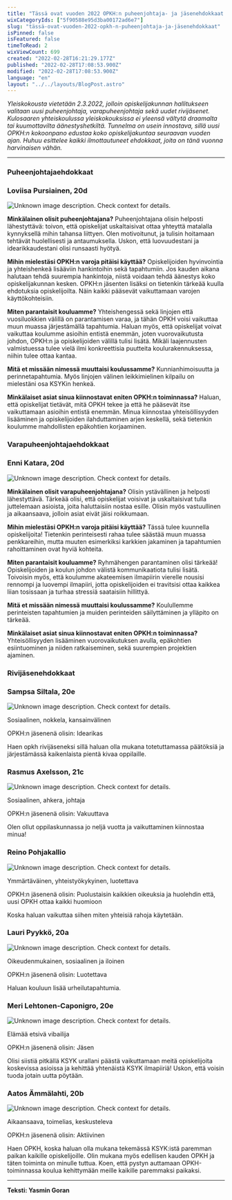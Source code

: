 ```yaml
---
title: "Tässä ovat vuoden 2022 OPKH:n puheenjohtaja- ja jäsenehdokkaat!"
wixCategoryIds: ["5f90588e95d3ba00172ad6e7"]
slug: "tässä-ovat-vuoden-2022-opkh-n-puheenjohtaja-ja-jäsenehdokkaat"
isPinned: false
isFeatured: false
timeToRead: 2
wixViewCount: 699
created: "2022-02-28T16:21:29.177Z"
published: "2022-02-28T17:08:53.900Z"
modified: "2022-02-28T17:08:53.900Z"
language: "en"
layout: "../../layouts/BlogPost.astro"
---
```


*Yleiskokousta vietetään 2.3.2022, jolloin opiskelijakunnan hallitukseen valitaan uusi puheenjohtaja, varapuheenjohtaja sekä uudet rivijäsenet. Kulosaaren yhteiskoulussa yleiskokouksissa ei yleensä vältytä draamalta tai kuumottavilta äänestyshetkiltä. Tunnelma on usein innostava, sillä uusi OPKH:n kokoonpano edustaa koko opiskelijakuntaa seuraavan vuoden ajan. Huhuu esittelee kaikki ilmottautuneet ehdokkaat, joita on tänä vuonna harvinaisen vähän.*

---

### Puheenjohtajaehdokkaat


### Loviisa Pursiainen, 20d


![Unknown image description. Check context for details.](https://static.wixstatic.com/media/abd5f5_a6f410eaed03465b94f545cc7db4ffae~mv2.png) <!-- Original name: LoviisaPursiainen.heic -->


**Minkälainen olisit puheenjohtajana?**
Puheenjohtajana olisin helposti lähestyttävä: toivon, että opiskelijat uskaltaisivat ottaa yhteyttä matalalla kynnyksellä mihin tahansa liittyen. Olen motivoitunut, ja tulisin hoitamaan tehtävät huolellisesti ja antaumuksella. Uskon, että luovuudestani ja idearikkaudestani olisi runsaasti hyötyä.

**Mihin mielestäsi OPKH:n varoja pitäisi käyttää?**
Opiskelijoiden hyvinvointia ja yhteishenkeä lisääviin hankintoihin sekä tapahtumiin. Jos kauden aikana halutaan tehdä suurempia hankintoja, niistä voidaan tehdä äänestys koko opiskelijakunnan kesken. OPKH:n jäsenten lisäksi on tietenkin tärkeää kuulla ehdotuksia opiskelijoilta. Näin kaikki pääsevät vaikuttamaan varojen käyttökohteisiin. 

**Miten parantaisit kouluamme?**
Yhteishengessä sekä linjojen että vuosiluokkien välillä on parantamisen varaa, ja tähän OPKH voisi vaikuttaa muun muassa järjestämällä tapahtumia. Haluan myös, että opiskelijat voivat vaikuttaa koulumme asioihin entistä enemmän, joten vuorovaikutusta johdon, OPKH:n ja opiskelijoiden välillä tulisi lisätä. Mikäli laajennusten valmistuessa tulee vielä ilmi konkreettisia puutteita koulurakennuksessa, niihin tulee ottaa kantaa. 

**Mitä et missään nimessä muuttaisi koulussamme?**
Kunnianhimoisuutta ja perinnetapahtumia. Myös linjojen välinen leikkimielinen kilpailu on mielestäni osa KSYKin henkeä.

**Minkälaiset asiat sinua kiinnostavat eniten OPKH:n toiminnassa?**
Haluan, että opiskelijat tietävät, mitä OPKH tekee ja että he pääsevät itse vaikuttamaan asioihin entistä enemmän. Minua kiinnostaa yhteisöllisyyden lisääminen ja opiskelijoiden ilahduttaminen arjen keskellä, sekä tietenkin koulumme mahdollisten epäkohtien korjaaminen.


### Varapuheenjohtajaehdokkaat


### Enni Katara, 20d

![Unknown image description. Check context for details.](https://static.wixstatic.com/media/abd5f5_68a065c4d36940828387c1ab55ea6955~mv2.jpg) <!-- Original name: EnniKatara.jpg -->


**Minkälainen olisit varapuheenjohtajana?**
Olisin ystävällinen ja helposti lähestyttävä. Tärkeää olisi, että opiskelijat voisivat ja uskaltaisivat tulla juttelemaan asioista, joita haluttaisiin nostaa esille. Olisin myös vastuullinen ja aikaansaava, jolloin asiat eivät jäisi roikkumaan.

**Mihin mielestäsi OPKH:n varoja pitäisi käyttää?**
Tässä tulee kuunnella opiskelijoita! Tietenkin perinteisesti rahaa tulee säästää muun muassa penkkareihin, mutta muuten esimerkiksi karkkien jakaminen ja tapahtumien rahoittaminen ovat hyviä kohteita. 

**Miten parantaisit kouluamme?**
Ryhmähengen parantaminen olisi tärkeää! Opiskelijoiden ja koulun johdon välistä kommunikaatiota tulisi lisätä. Toivoisin myös, että koulumme akateemisen ilmapiirin vierelle nousisi rennompi ja luovempi ilmapiiri, jotta opiskelijoiden ei travitsisi ottaa kaikkea liian tosissaan ja turhaa stressiä saataisiin hillittyä. 

**Mitä et missään nimessä muuttaisi koulussamme?**
Koulullemme perinteisten tapahtumien ja muiden perinteiden säilyttäminen ja ylläpito on tärkeää. 

**Minkälaiset asiat sinua kiinnostavat eniten OPKH:n toiminnassa?**
Yhteisöllisyyden lisääminen vuorovaikutuksen avulla, epäkohtien esiintuominen ja niiden ratkaiseminen, sekä suurempien projektien ajaminen. 


### Rivijäsenehdokkaat


### Sampsa Siltala, 20e

![Unknown image description. Check context for details.](https://static.wixstatic.com/media/abd5f5_b30f430c7c9f4d33a75e382d0dc05505~mv2.jpeg) <!-- Original name: SampsaSiltala.jpeg -->


Sosiaalinen, nokkela, kansainvälinen

OPKH:n jäsenenä olisin: Idearikas

Haen opkh rivijäseneksi sillä haluan olla mukana totetuttamassa päätöksiä ja järjestämässä kaikenlaista pientä kivaa oppilaille.


### Rasmus Axelsson, 21c

![Unknown image description. Check context for details.](https://static.wixstatic.com/media/abd5f5_ab553ec736e54fe9aa59792358383530~mv2.jpg) <!-- Original name: rasmus1_opkh.jpg -->


Sosiaalinen, ahkera, johtaja

OPKH:n jäsenenä olisin: Vakuuttava

Olen ollut oppilaskunnassa jo neljä vuotta ja vaikuttaminen kiinnostaa minua! 


### Reino Pohjakallio

![Unknown image description. Check context for details.](https://static.wixstatic.com/media/abd5f5_4f61ce9f38f744998b1f242e7f825df0~mv2.jpg) <!-- Original name: reino_opkh 2.jpg -->


Ymmärtäväinen, yhteistyökykyinen, luotettava

OPKH:n jäsenenä olisin: Puolustaisin kaikkien oikeuksia ja huolehdin että, uusi OPKH ottaa kaikki huomioon

Koska haluan vaikuttaa siihen miten yhteisiä rahoja käytetään.


### Lauri Pyykkö, 20a

![Unknown image description. Check context for details.](https://static.wixstatic.com/media/abd5f5_d9b0d558840a456f8e5035a6def1181d~mv2.jpeg) <!-- Original name: LauriPyykkö.jpeg -->


Oikeudenmukainen, sosiaalinen ja iloinen

OPKH:n jäsenenä olisin: Luotettava

Haluan kouluun lisää urheilutapahtumia.


### Meri Lehtonen-Caponigro, 20e

![Unknown image description. Check context for details.](https://static.wixstatic.com/media/abd5f5_258176ab944e4d21a7ac4f5b7586ffb1~mv2.jpeg) <!-- Original name: MeriLehtonen-Caponigro.jpeg -->


Elämää etsivä vibailija

OPKH:n jäsenenä olisin: Jäsen

Olisi siistiä pitkällä KSYK urallani päästä vaikuttamaan meitä opiskelijoita koskevissa asioissa ja kehittää yhtenäistä KSYK ilmapiiriä! Uskon, että voisin tuoda jotain uutta pöytään.


### Aatos Ämmälahti, 20b
![Unknown image description. Check context for details.](https://static.wixstatic.com/media/abd5f5_5e60e368583c46d5bbfb106da4f10add~mv2.jpeg) <!-- Original name: AatosÄmmälahti.jpeg -->


Aikaansaava, toimelias, keskusteleva

OPKH:n jäsenenä olisin: Aktiivinen

Haen OPKH, koska haluan olla mukana tekemässä KSYK:istä paremman paikan kaikille opiskelijoille. Olin mukana myös edellisen kauden OPKH ja täten toiminta on minulle tuttua. Koen, että pystyn auttamaan  OPKH-toiminnassa koulua kehittymään meille kaikille paremmaksi paikaksi.

---

**Teksti: Yasmin Goran**


